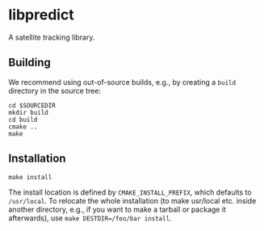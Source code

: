 libpredict
==========

A satellite tracking library.

Building
--------

We recommend using out-of-source builds, e.g., by creating a `build` directory in the source tree:

```
cd $SOURCEDIR
mkdir build
cd build
cmake ..
make
```

Installation
------------

```
make install
```

The install location is defined by `CMAKE_INSTALL_PREFIX`, which defaults to `/usr/local`. To relocate the whole installation (to make usr/local etc. inside another directory, e.g., if you want to make a tarball or package it afterwards), use `make DESTDIR=/foo/bar install`.
